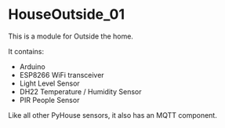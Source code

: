 HouseOutside_01
===============

This is a module for Outside the home.

It contains:
- Arduino
- ESP8266 WiFi transceiver
- Light Level Sensor
- DH22 Temperature / Humidity Sensor
- PIR People Sensor

Like all other PyHouse sensors, it also has an MQTT component.

